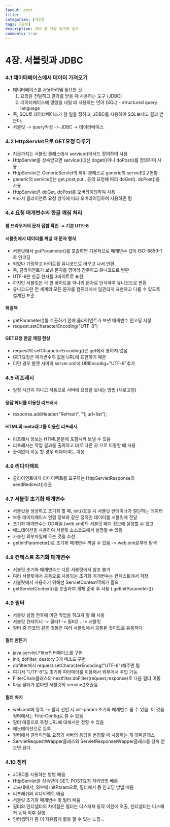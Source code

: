 ```yaml
---
layout: post
title: 
categories: [개인]
tags: [공부]
description: 자바 웹 개발 워크북 공부
comments: true
---
```



# 4장. 서블릿과 JDBC


### 4.1 데이터베이스에서 데이터 가져오기

- 데이터베이스를 사용하려몀 필요한 것
	 1. 요청을 전달하고 결과를 받을 때 사용하는 도구 (JDBC)
	 2. 데이터베이스에 명령을 내릴 떄 사용하는 언어 (SQL) - structured query language
- 즉, SQL로 데이터베이스가 할 일을 정하고, JDBC를 사용하여 SQL보내고 결과 받는다.
- 서블릿 -> query작성 -> JDBC -> 데이터베이스

### 4.2 HttpServlet으로 GET요청 다루기

- 지금까지는 서블릿 클래스에서 service()메서드 정의하여 사용
- HttpServlet을 상속받으면 service()대신 doget()이나 doPost()를 정의하여 사용
- HttpServlet은 GenericServlet의 하위 클래스로 generic의 servicE()구현함
- generic의 service()는 get,post,put.. 등의 요청에 따라 doGet(), doPost()를 사용
- HttpServlet은 doGet, doPost를 오버라이딩하여 사용
- 따라서 클라이언트 요청 방식에 따라 오버라이딩하여 사용하면 됨

### 4.4 요청 매개변수의 한글 깨짐 처리

#### 웹 브라우저의 문자 집합 확인 -> 기본 UTF-8

#### 서블릿에서 데이터를 꺼낼 때 문자 형식

- 서블릿에서 getParameter()를 호출하면 기본적으로 매개변수 값이 ISO-8859-1로 인코딩
- 되었다 가정하고 바이트를 유니코드로 바꾸고 나서 반환
- 즉, 클라이언트가 보낸 문자를 영어라 간주하고 유니코드로 변환
- UTF-8은 한글 한자를 3바이트로 표현
- 하지만 서블릿은 각 한 바이트를 하나의 문자료 인식하여 유니코드로 변환
- 유니코드란 전 세계의 모든 문자를 컴퓨터에서 일관되게 표현하고 다룰 수 있도록 설계된 표준

#### 해결책

- getParameter()를 호출하기 전에 클라이언트가 보낸 매개변수 인코딩 지정
- request.setCharacterEncoding("UTF-8")


#### GET요청 한글 깨짐 현상

- request의 setCharactorEncoding()은 get에서 통하지 않음
- GET요청은 매개변수의 값을 URL에 표현하기 때문
- 이런 경우 톰캣 서버의 server.xml에 URIEncodig="UTF-8"추가


### 4.5 리프래시

- 일정 시간이 지나고 자동으로 서버에 요청을 보내는 방법 (새로고침)

#### 응답 헤더를 이용한 리프래시

- response.addHeader("Refresh", "1; url=list");

#### HTML의 meta태그를 이용한 리프래시

- 리프래시 정보는 HTML본문에 포함시켜 보낼 수 있음
- 리프래시는 작업 결과를 출력하고 바로 다른 곳 으로 이동할 떄 사용
- 출력없이 이동 할 경우 리다이렉트 이용


### 4.6 리다이렉트

- 클라이언트에게 리다이렉트를 요구하는 HttpServletResponse의 sendRedirect()호출


### 4.7 서블릿 초기화 매개변수

- 서블릿을 생성하고 초기화 할 때, init()호출 시 서블릿 컨테이너가 절단하는 데이터
- 보통 데이터베이스 연결 정보와 같은 정적인 데이터를 서블릿에 전달
- 초기화 매개변수는 DD파일 (web.xml)의 서블릿 배치 정보에 설정할 수 있고
- 애노테이션을 사용하여 서블릿 소스코드에서 설정할 수 있음
- 가능한 외부파일에 두는 것을 추천 
- getInitParameter()로 초기화 매개변수 꺼낼 수 있음 -> web.xml로부터 <init-param>탐색

### 4.8 컨텍스트 초기화 매개변수

- 서블릿 초기화 매개변수는 다른 서블릿에서 참조 불가
- 여러 서블릿에서 공통으로 사용되는 초기화 매개변수는 컨텍스트에서 저장
- 서블릿에서 사용하기 위해선 ServletContext객체가 필요
- getServletContext()를 호출하여 개체 준비 후 사용 ( getInitParameter())

### 4.9 필터

- 서블릿 실행 전후에 어떤 작업을 하고자 할 떄 사용
- 서블릿 컨테이너 -> 필터1 -> 필터2 ..-> 서블릿
- 필터 중 인코딩 같은 것들은 여러 서블릿에서 공통된 것이므로 유용하다

#### 필터 만든기

- java.servlet.Filter인터페이스를 구현
- init, dofilter, destory 3개 메소드 구현
- dofilter에서 request.setCharacterEncoding("UTF-8")해주면 됨
- 여기서 "UTF-8"도 초기화 파라매터를 이용해서 외부에서 주입 가능
- FilterChain클래스의 nextfilter.doFilter(request,response)로 다음 필터 이동
- 다음 필터가 없다면 서블릿의 service()호출됨

#### 필터 배치

- web.xml에 등록 -> 필터 선언 시 init-param 초기화 매개변수 줄 수 있음. 이 것을 필터에서는 FilterConfig로 쓸 수 있음
- 필터 매핑으로 특정 URL에 대해서만 정할 수 있음
- 애노테이션으로 등록
- 필터에서 클라이언트 요청과 서버의 응답을 변경할 때 사용하는 게 래퍼클래스
- ServletRequestWrapper클래스와 ServletResponseWrapper클래스를 상속 받으면 된다.


### 4.10 정리

- JDBC를 사용하는 방법 배움
- HttpServlet을 상속받아 GET, POST요청 처리방법 배움
- 코드내에서, 외부에 initParam으로, 필터에서 등 인코딩 방법 배움
- 리프래쉬와 리다이렉트 배움
- 서블릿 초기화 매개변수 및 필터 배움
- 필터와 인터셉터의 차이점은 필터는 디스패처 동작 이전에 호출, 인터셉터는 디스패처 동작 이후 실행
- 인터셉터가 좀 더 자유롭게 활동 할 수 있는 느낌... 







